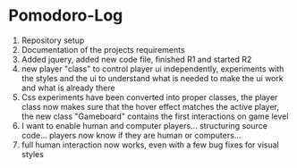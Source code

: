 # Pomodoro-Log

1. Repository setup
1. Documentation of the projects requirements
1. Added jquery, added new code file, finished R1 and started R2
1. new player "class" to control player ui independently, experiments with the styles and the ui to understand what is needed to make the ui work and what is already there
1. Css experiments have been converted into proper classes, the player class now makes sure that the hover effect matches the active player, the new class "Gameboard" contains the first interactions on game level
1. I want to enable human and computer players... structuring source code... players now know if they are human or computers...
1. full human interaction now works, even with a few bug fixes for visual styles